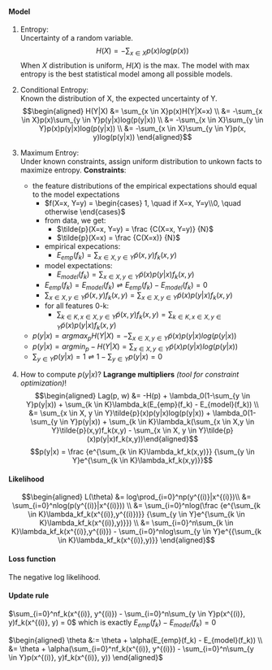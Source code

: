 #### Model  

1. Entropy:  
Uncertainty of a random variable.  
$$H(X) = -\sum_{x \in X}p(x)log(p(x))$$
When $X$ distribution is uniform, $H(X)$ is the max. The model with max entropy is the best statistical model among all possible models.  

2. Conditional Entropy:  
Known the distribution of X, the expected uncertainty of Y.  
$$\begin{aligned}
H(Y|X) &= \sum_{x \in X}p(x)H(Y|X=x) \\
       &= -\sum_{x \in X}p(x)\sum_{y \in Y}p(y|x)log(p(y|x)) \\
       &= -\sum_{x \in X}\sum_{y \in Y}p(x)p(y|x)log(p(y|x)) \\
       &= -\sum_{x \in X}\sum_{y \in Y}p(x, y)log(p(y|x))
\end{aligned}$$

3. Maximum Entroy:  
   Under known constraints, assign uniform distribution to unkown facts to maximize entropy.
   __Constraints__:
   * the feature distributions of the empirical expectations should equal to the model expectations
     * $f(X=x, Y=y) = \begin{cases} 1, \quad if X=x, Y=y\\0, \quad otherwise \end{cases}$
     * from data, we get:
         * $\tilde{p}(X=x, Y=y) = \frac {C(X=x, Y=y)} {N}$
         * $\tilde{p}(X=x) = \frac {C(X=x)} {N}$
     * empirical expecations:
       * $E_{emp}(f_k) = \sum_{x \in X,y \in Y}\tilde{p}(x,y)f_k(x,y)$
     * model expectations:
       * $E_{model}(f_k) = \sum_{x \in X, y \in Y}\tilde{p}(x)p(y|x)f_k(x,y)$
     * $E_{emp}(f_k) = E_{model}(f_k) \rightleftharpoons E_{emp}(f_k) - E_{model}(f_k) = 0$
     * $\sum_{x \in X, y \in Y}\tilde{p}(x,y)f_k(x,y) = \sum_{x \in X, y \in Y}\tilde{p}(x)p(y|x)f_k(x,y)$
     * for all features 0-k:
       * $\sum_{k \in K, x \in X, y \in Y}\tilde{p}(x,y)f_k(x,y) = \sum_{k \in K, x \in X, y \in Y}\tilde{p}(x)p(y|x)f_k(x,y)$
   * $p(y|x) = argmax_pH(Y|X) = -\sum_{x \in X, y \in Y}\tilde{p}(x)p(y|x)log(p(y|x))$
   * $p(y|x) = argmin_p-H(Y|X) = \sum_{x \in X, y \in Y}\tilde{p}(x)p(y|x)log(p(y|x))$
   * $\sum_{y \in Y}p(y|x) = 1 \rightleftharpoons 1 - \sum_{y \in Y}p(y|x) = 0$  
  
4. How to compute $p(y|x)$? __Lagrange multipliers__ _(tool for constraint optimization)_!
   $$\begin{aligned}
   Lag(p, w) &= -H(p) + \lambda_0(1-\sum_{y \in Y}p(y|x)) + \sum_{k \in K}\lambda_k(E_{emp}(f_k) - E_{model}(f_k)) \\
             &= \sum_{x \in X, y \in Y}\tilde{p}(x)p(y|x)log(p(y|x)) + \lambda_0(1-\sum_{y \in Y}p(y|x)) + \sum_{k \in K}\lambda_k(\sum_{x \in X,y \in Y}\tilde{p}(x,y)f_k(x,y) - \sum_{x \in X, y \in Y}\tilde{p}(x)p(y|x)f_k(x,y))\end{aligned}$$
   $$p(y|x) = \frac {e^{\sum_{k \in K}\lambda_kf_k(x,y)}} {\sum_{y \in Y}e^{\sum_{k \in K}\lambda_kf_k(x,y)}}$$  

#### Likelihood  
$$\begin{aligned}
L(\theta) &= log\prod_{i=0}^np(y^{(i)}|x^{(i)})\\
          &= \sum_{i=0}^nlog(p(y^{(i)}|x^{(i)})) \\
          &= \sum_{i=0}^nlog(\frac {e^{\sum_{k \in K}\lambda_kf_k(x^{(i)},y^{(i)})}} {\sum_{y \in Y}e^{\sum_{k \in K}\lambda_kf_k(x^{(i)},y)}}) \\
          &= \sum_{i=0}^n\sum_{k \in K}\lambda_kf_k(x^{(i)},y^{(i)}) - \sum_{i=0}^nlog\sum_{y \in Y}e^{{\sum_{k \in K}\lambda_kf_k(x^{(i)},y)}}
\end{aligned}$$  

#### Loss function  
The negative log likelihood.  

#### Update rule  
$\sum_{i=0}^nf_k(x^{(i)}, y^{(i)}) - \sum_{i=0}^n\sum_{y \in Y}p(x^{(i)}, y)f_k(x^{(i)}, y) = 0$
which is exactly $E_{emp}(f_k) - E_{model}(f_k) = 0$

$\begin{aligned}
\theta &:= \theta + \alpha(E_{emp}(f_k) - E_{model}(f_k)) \\
        &= \theta + \alpha(\sum_{i=0}^nf_k(x^{(i)}, y^{(i)}) - \sum_{i=0}^n\sum_{y \in Y}p(x^{(i)}, y)f_k(x^{(i)}, y))
\end{aligned}$
